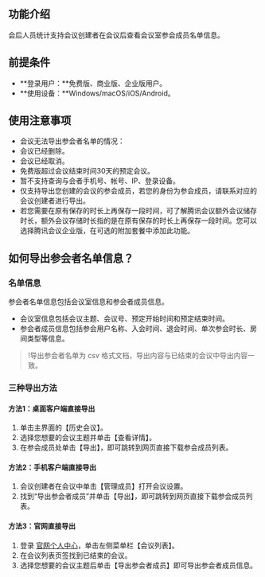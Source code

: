 ## 功能介绍
会后人员统计支持会议创建者在会议后查看会议室参会成员名单信息。

## 前提条件
- **登录用户：**免费版、商业版、企业版用户。
- **使用设备：**Windows/macOS/iOS/Android。


## 使用注意事项
- 会议无法导出参会者名单的情况：
 - 会议已经删除。
 - 会议已经取消。
 - 免费版超过会议结束时间30天的预定会议。
- 暂不支持查询与会者手机号、帐号、IP、登录设备。
- 仅支持导出您创建的会议的参会成员，若您的身份为参会成员，请联系对应的会议创建者进行导出。
- 若您需要在原有保存的时长上再保存一段时间，可了解腾讯会议额外会议储存时长，额外会议存储时长指的是在原有保存的时长上再保存一段时间。您可以选择腾讯会议企业版，在可选的附加套餐中添加此功能。

## 如何导出参会者名单信息？
### 名单信息
参会者名单信息包括会议室信息和参会者成员信息。
- 会议室信息包括会议主题、会议号、预定开始时间和预定结束时间。
- 参会者成员信息包括参会用户名称、入会时间、退会时间、单次参会时长、房间类型等信息。
>!导出参会者名单为 csv 格式文档，导出内容与已结束的会议中导出内容一致。

### 三种导出方法
#### 方法1：桌面客户端直接导出
1. 单击主界面的【历史会议】。
2. 选择您想要的会议主题并单击【查看详情】。
3. 在参会成员处单击【导出】，即可跳转到网页直接下载参会成员列表。

#### 方法2：手机客户端直接导出
1. 会议创建者在会议中单击【管理成员】打开会议设置。
2. 找到“导出参会者成员”并单击【导出】，即可跳转到网页直接下载参会成员列表。

#### 方法3：官网直接导出
1. 登录 [官网个人中心](https://meeting.tencent.com/user-center/personal-information)，单击左侧菜单栏【会议列表】。
2. 在会议列表页签找到已结束的会议。
3. 选择您想要的会议主题后单击【导出参会者成员】即可导出参会者成员信息。
